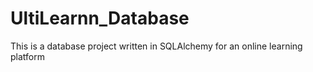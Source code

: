 # UltiLearnn_Database
This is a database project written in SQLAlchemy for an online learning platform
